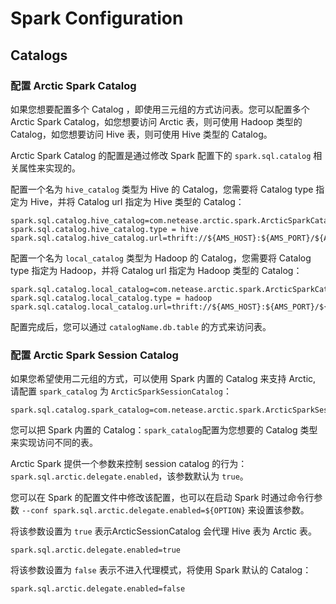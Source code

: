 # Spark Configuration

## Catalogs
### 配置 Arctic Spark Catalog
如果您想要配置多个 Catalog ，即使用三元组的方式访问表。您可以配置多个 Arctic Spark Catalog，如您想要访问 Arctic 表，则可使用 Hadoop 类型的 Catalog，如您想要访问 Hive 表，则可使用 Hive 类型的 Catalog。

Arctic Spark Catalog 的配置是通过修改 Spark 配置下的 `spark.sql.catalog` 相关属性来实现的。

配置一个名为 `hive_catalog` 类型为 Hive 的 Catalog，您需要将 Catalog type 指定为 Hive，并将 Catalog url 指定为 Hive 类型的 Catalog：
```
spark.sql.catalog.hive_catalog=com.netease.arctic.spark.ArcticSparkCatalog
spark.sql.catalog.hive_catalog.type = hive
spark.sql.catalog.hive_catalog.url=thrift://${AMS_HOST}:${AMS_PORT}/${AMS_CATALOG_NAME_HIVE}
```

配置一个名为 `local_catalog` 类型为 Hadoop 的 Catalog，您需要将 Catalog type 指定为 Hadoop，并将 Catalog url 指定为 Hadoop 类型的 Catalog：
```
spark.sql.catalog.local_catalog=com.netease.arctic.spark.ArcticSparkCatalog
spark.sql.catalog.local_catalog.type = hadoop
spark.sql.catalog.local_catalog.url=thrift://${AMS_HOST}:${AMS_PORT}/${AMS_CATALOG_NAME_HADOOP}
```

配置完成后，您可以通过 `catalogName.db.table` 的方式来访问表。


### 配置 Arctic Spark Session Catalog
如果您希望使用二元组的方式，可以使用 Spark 内置的 Catalog 来支持 Arctic, 请配置 `spark_catalog` 为 `ArcticSparkSessionCatalog`：
```
spark.sql.catalog.spark_catalog=com.netease.arctic.spark.ArcticSparkSessionCatalog
```
您可以把 Spark 内置的 Catalog：`spark_catalog`配置为您想要的 Catalog 类型来实现访问不同的表。  

Arctic Spark 提供一个参数来控制 session catalog 的行为：`spark.sql.arctic.delegate.enabled`，该参数默认为 `true`。  

您可以在 Spark 的配置文件中修改该配置，也可以在启动 Spark 时通过命令行参数 `--conf spark.sql.arctic.delegate.enabled=${OPTION}` 来设置该参数。

将该参数设置为 `true` 表示ArcticSessionCatalog 会代理 Hive 表为 Arctic 表。
```
spark.sql.arctic.delegate.enabled=true
```
将该参数设置为 `false` 表示不进入代理模式，将使用 Spark 默认的 Catalog：
```
spark.sql.arctic.delegate.enabled=false
```